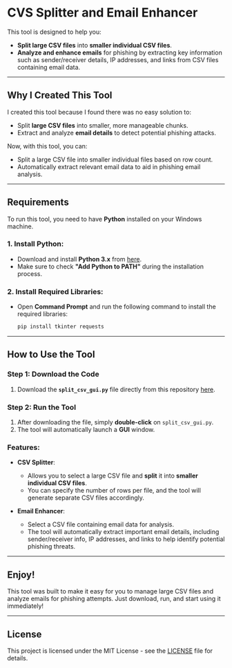 # CVS Splitter and Email Enhancer

This tool is designed to help you:
- **Split large CSV files** into **smaller individual CSV files**.
- **Analyze and enhance emails** for phishing by extracting key information such as sender/receiver details, IP addresses, and links from CSV files containing email data.

---

## Why I Created This Tool

I created this tool because I found there was no easy solution to:
- Split **large CSV files** into smaller, more manageable chunks.
- Extract and analyze **email details** to detect potential phishing attacks.

Now, with this tool, you can:
- Split a large CSV file into smaller individual files based on row count.
- Automatically extract relevant email data to aid in phishing email analysis.

---

## Requirements

To run this tool, you need to have **Python** installed on your Windows machine.

### 1. Install Python:
- Download and install **Python 3.x** from [here](https://www.python.org/downloads/).
- Make sure to check **"Add Python to PATH"** during the installation process.

### 2. Install Required Libraries:
- Open **Command Prompt** and run the following command to install the required libraries:
    ```bash
    pip install tkinter requests
    ```

---

## How to Use the Tool

### Step 1: Download the Code

1. Download the **`split_csv_gui.py`** file directly from this repository [here](https://github.com/Iamfazi1/CVS-Splitter-and-Email-Enhancer/blob/main/split_csv_gui.py).

### Step 2: Run the Tool

1. After downloading the file, simply **double-click** on `split_csv_gui.py`.
2. The tool will automatically launch a **GUI** window.
   
### Features:

- **CSV Splitter**: 
  - Allows you to select a large CSV file and **split** it into **smaller individual CSV files**. 
  - You can specify the number of rows per file, and the tool will generate separate CSV files accordingly.
  
- **Email Enhancer**: 
  - Select a CSV file containing email data for analysis. 
  - The tool will automatically extract important email details, including sender/receiver info, IP addresses, and links to help identify potential phishing threats.

---

## Enjoy!

This tool was built to make it easy for you to manage large CSV files and analyze emails for phishing attempts. Just download, run, and start using it immediately!

---

## License

This project is licensed under the MIT License - see the [LICENSE](LICENSE) file for details.
